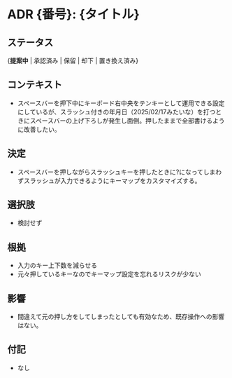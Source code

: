 # ADR {番号}: {タイトル}

## ステータス
{**提案中** | 承認済み | 保留 | 却下 | 置き換え済み}

## コンテキスト
- スペースバーを押下中にキーボード右中央をテンキーとして運用できる設定にしているが、スラッシュ付きの年月日（2025/02/17みたいな）を打つときにスペースバーの上げ下ろしが発生し面倒。押したままで全部書けるように改善したい。

## 決定
- スペースバーを押しながらスラッシュキーを押したときに?になってしまわずスラッシュが入力できるようにキーマップをカスタマイズする。

## 選択肢
- 検討せず

## 根拠
- 入力のキー上下数を減らせる
- 元々押しているキーなのでキーマップ設定を忘れるリスクが少ない

## 影響
- 間違えて元の押し方をしてしまったとしても有効なため、既存操作への影響はない。

## 付記
- なし
